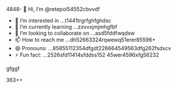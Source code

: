4848- 👋 Hi, I’m @retepol54552cbvvdf
- 👀 I’m interested in ...t1441trgrfghfghdsc
- 🌱 I’m currently learning ...zxvvxjmjmhgfbf
- 💞️ I’m looking to collaborate on ...asd5fddfwqdsw
- 📫 How to reach me ...dh52663324rqwewq51erer85596+
- 😄 Pronouns: ...85855112354dfgdt226664549563dfg262fsdxcv
- ⚡ Fun fact: ...2526sfd11414sfddss152
45wer4596xfg56232
<!---asd22222fgcvb because its `README.md` (tcvfdhis file) appears on your GitHub profile.54354wqewqehthht5
You can click the Preview link to take a look at your changes.
--->gfggf
363++
